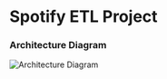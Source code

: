 # Spotify ETL Project

### Architecture Diagram
![Architecture Diagram](https://user-images.githubusercontent.com/91694108/259922265-55dbbf93-e78c-4997-a49a-af7592c87fa8.png)
